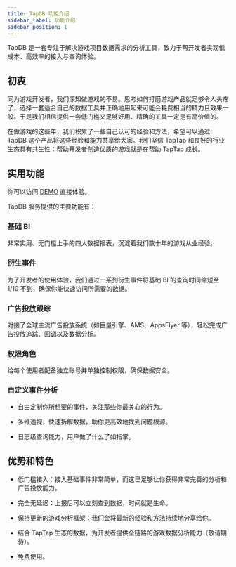 ```yaml
---
title: TapDB 功能介绍
sidebar_label: 功能介绍
sidebar_position: 1
---
```


TapDB 是一套专注于解决游戏项目数据需求的分析工具，致力于帮开发者实现低成本、高效率的接入与查询体验。

## 初衷

同为游戏开发者，我们深知做游戏的不易。思考如何打磨游戏产品就足够令人头疼了，选择一套适合自己的数据工具并正确地用起来可能会耗费相当的精力且效果一般。于是我们相信提供一套低门槛又足够好用、精确的工具一定是有高价值的。

在做游戏的这些年，我们积累了一些自己认可的经验和方法，希望可以通过 TapDB 这个产品将这些经验和能力共享给大家。我们坚信 TapTap 和良好的行业生态具有共生性：帮助开发者创造优质的游戏就是在帮助 TapTap 成长。

## 实用功能

你可以访问 [DEMO](https://www.tapdb.com/dm/m/g/outline#code=w3ZWJYALTp4VA0zU&external=true "_blank") 直接体验。

TapDB 服务提供的主要功能有：

### 基础 BI

非常实用、无门槛上手的四大数据报表，沉淀着我们数十年的游戏从业经验。

### 衍生事件

为了开发者的使用体验，我们通过一系列衍生事件将基础 BI 的查询时间缩短至 1/10 不到，确保你能快速访问所需要的数据。

### 广告投放跟踪

对接了全球主流广告投放系统（如巨量引擎、AMS、AppsFlyer 等），轻松完成广告投放追踪、回调以及数据分析。

### 权限角色

给每个使用者配备独立账号并单独控制权限，确保数据安全。

### 自定义事件分析

- 自由定制你所想要的事件，关注那些你最关心的行为。

- 多维透视，快速拆解数据，助你更高效地找到问题根源。

- 日志级查询能力，用户做了什么了如指掌。

## 优势和特色

- 低门槛接入：接入基础事件非常简单，而这已足够让你获得非常完善的分析和广告投放能力。

- 完全无延迟：上报后可以立刻查到数据，时间就是生命。

- 保持更新的游戏分析框架：我们会将最新的经验和方法持续地分享给你。

- 结合 TapTap 生态的数据，为开发者提供全链路的游戏数据分析能力（敬请期待）。

- 免费使用。

